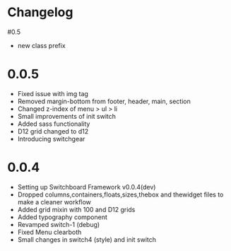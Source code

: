 # Changelog

#0.5
* new class prefix

# 0.0.5
* Fixed issue with img tag
* Removed margin-bottom from footer, header, main, section
* Changed z-index of menu > ul > li
* Small improvements of init switch
* Added sass functionality
* D12 grid changed to d12
* Introducing switchgear

# 0.0.4
* Setting up Switchboard Framework v0.0.4(dev)
* Dropped columns,containers,floats,sizes,thebox and thewidget files to make a cleaner workflow
* Added grid mixin with 100 and D12 grids
* Added typography component
* Revamped switch-1 (debug)
* Fixed Menu clearboth
* Small changes in switch4 (style) and init switch
